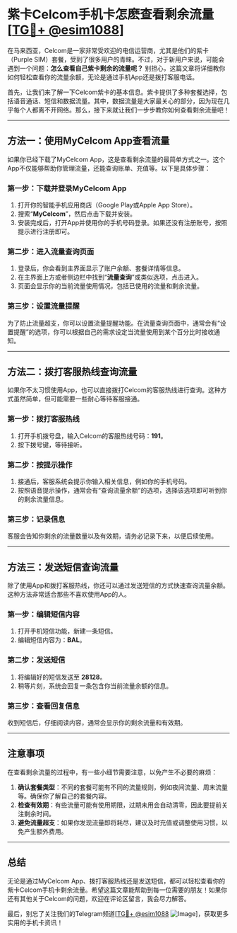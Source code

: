# 紫卡Celcom手机卡怎麽查看剩余流量[[TG💪+ @esim1088](https://t.me/s/esim1088)]

在马来西亚，Celcom是一家非常受欢迎的电信运营商，尤其是他们的紫卡（Purple SIM）套餐，受到了很多用户的青睐。不过，对于新用户来说，可能会遇到一个问题：**怎么查看自己紫卡剩余的流量呢？** 别担心，这篇文章将详细教你如何轻松查看你的流量余额，无论是通过手机App还是拨打客服电话。

首先，让我们来了解一下Celcom紫卡的基本信息。紫卡提供了多种套餐选择，包括语音通话、短信和数据流量。其中，数据流量是大家最关心的部分，因为现在几乎每个人都离不开网络。那么，接下来就让我们一步步教你如何查看剩余流量吧！

---

## 方法一：使用MyCelcom App查看流量

如果你已经下载了MyCelcom App，这是查看剩余流量的最简单方式之一。这个App不仅能够帮助你管理流量，还能查询账单、充值等。以下是具体步骤：

### 第一步：下载并登录MyCelcom App
1. 打开你的智能手机应用商店（Google Play或Apple App Store）。
2. 搜索“**MyCelcom**”，然后点击下载并安装。
3. 安装完成后，打开App并使用你的手机号码登录。如果还没有注册账号，按照提示进行注册即可。

### 第二步：进入流量查询页面
1. 登录后，你会看到主界面显示了账户余额、套餐详情等信息。
2. 在主界面上方或者侧边栏中找到“**流量查询**”或类似选项，点击进入。
3. 页面会显示你的当前流量使用情况，包括已使用的流量和剩余流量。

### 第三步：设置流量提醒
为了防止流量超支，你可以设置流量提醒功能。在流量查询页面中，通常会有“设置提醒”的选项，你可以根据自己的需求设定当流量使用到某个百分比时接收通知。

---

## 方法二：拨打客服热线查询流量

如果你不太习惯使用App，也可以直接拨打Celcom的客服热线进行查询。这种方式虽然简单，但可能需要一些耐心等待客服接通。

### 第一步：拨打客服热线
1. 打开手机拨号盘，输入Celcom的客服热线号码：**191**。
2. 按下拨号键，等待接听。

### 第二步：按提示操作
1. 接通后，客服系统会提示你输入相关信息，例如你的手机号码。
2. 按照语音提示操作，通常会有“查询流量余额”的选项，选择该选项即可听到你的剩余流量信息。

### 第三步：记录信息
客服会告知你剩余的流量数量以及有效期，请务必记录下来，以便后续使用。

---

## 方法三：发送短信查询流量

除了使用App和拨打客服热线，你还可以通过发送短信的方式快速查询流量余额。这种方法非常适合那些不喜欢使用App的人。

### 第一步：编辑短信内容
1. 打开手机短信功能，新建一条短信。
2. 编辑短信内容为：**BAL**。

### 第二步：发送短信
1. 将编辑好的短信发送至 **28128**。
2. 稍等片刻，系统会回复一条包含你当前流量余额的信息。

### 第三步：查看回复信息
收到短信后，仔细阅读内容，通常会显示你的剩余流量和有效期。

---

## 注意事项

在查看剩余流量的过程中，有一些小细节需要注意，以免产生不必要的麻烦：

1. **确认套餐类型**：不同的套餐可能有不同的流量规则，例如夜间流量、周末流量等。确保你了解自己的套餐内容。
2. **检查有效期**：有些流量可能有使用期限，过期未用会自动清零，因此要提前关注剩余时间。
3. **避免流量超支**：如果你发现流量即将耗尽，建议及时充值或调整使用习惯，以免产生额外费用。

---

## 总结

无论是通过MyCelcom App、拨打客服热线还是发送短信，都可以轻松查看你的紫卡Celcom手机卡剩余流量。希望这篇文章能帮助到每一位需要的朋友！如果你还有其他关于Celcom的问题，欢迎在评论区留言，我会尽力解答。

最后，别忘了关注我们的Telegram频道[[TG💪+ @esim1088](https://t.me/s/esim1088) ![Image](https://i.postimg.cc/4NQfJmqS/Snipaste-2025-05-13-00-14-12.png)]，获取更多实用的手机卡资讯！